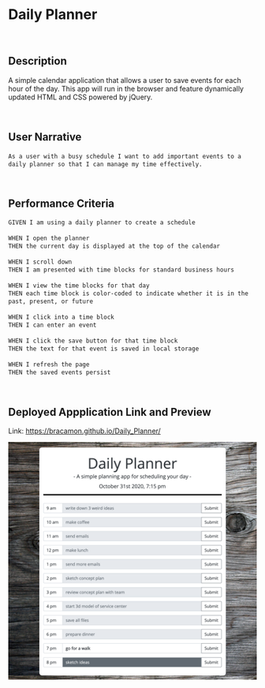 # Daily Planner
<br>

## Description

A simple calendar application that allows a user to save events for each hour of the day. This app will run in the browser and feature dynamically updated HTML and CSS powered by jQuery.

<br>

## User Narrative

```
As a user with a busy schedule I want to add important events to a daily planner so that I can manage my time effectively.
```
<br>


## Performance Criteria

```
GIVEN I am using a daily planner to create a schedule

WHEN I open the planner
THEN the current day is displayed at the top of the calendar

WHEN I scroll down
THEN I am presented with time blocks for standard business hours

WHEN I view the time blocks for that day
THEN each time block is color-coded to indicate whether it is in the past, present, or future

WHEN I click into a time block
THEN I can enter an event

WHEN I click the save button for that time block
THEN the text for that event is saved in local storage

WHEN I refresh the page
THEN the saved events persist
```

<br>

## Deployed Appplication Link and Preview

Link: https://bracamon.github.io/Daily_Planner/

![day planner demo](./images/Daily_Planner_Preview.png)

